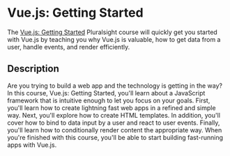 # Vue.js: Getting Started

The [Vue.js: Getting Started](https://www.pluralsight.com/courses/vuejs-getting-started) Pluralsight course will quickly get you started with Vue.js by teaching you why Vue.js is valuable, how to get data from a user, handle events, and render efficiently.

## Description
Are you trying to build a web app and the technology is getting in the way? In this course, Vue.js: Getting Started, you'll learn about a JavaScript framework that is intuitive enough to let you focus on your goals. First, you'll learn how to create lightning fast web apps in a refined and simple way. Next, you'll explore how to create HTML templates. In addition, you'll cover how to bind to data input by a user and react to user events. Finally, you'll learn how to conditionally render content the appropriate way. When you're finished with this course, you'll be able to start building fast-running apps with Vue.js.